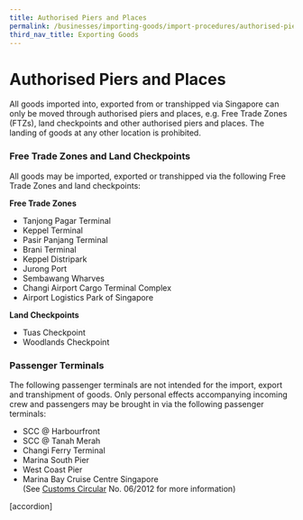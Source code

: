 ```yaml
---
title: Authorised Piers and Places
permalink: /businesses/importing-goods/import-procedures/authorised-piers-and-places
third_nav_title: Exporting Goods
---
```


# Authorised Piers and Places

All goods imported into, exported from or transhipped via Singapore can only be moved through authorised piers and places, e.g. Free Trade Zones (FTZs), land checkpoints and other authorised piers and places. The landing of goods at any other location is prohibited.

### Free Trade Zones and Land Checkpoints

All goods may be imported, exported or transhipped via the following Free Trade Zones and land checkpoints:

 **Free Trade Zones**

-   Tanjong Pagar Terminal
-   Keppel Terminal
-   Pasir Panjang Terminal
-   Brani Terminal
-   Keppel Distripark
-   Jurong Port
-   Sembawang Wharves
-   Changi Airport Cargo Terminal Complex
-   Airport Logistics Park of Singapore

 **Land Checkpoints**
-   Tuas Checkpoint
-   Woodlands Checkpoint

### Passenger Terminals

The following passenger terminals are not intended for the import, export and transhipment of goods. Only personal effects accompanying incoming crew and passengers may be brought in via the following passenger terminals:

-   SCC @ Harbourfront
-   SCC @ Tanah Merah
-   Changi Ferry Terminal
-   Marina South Pier
-   West Coast Pier
-   Marina Bay Cruise Centre Singapore <br>(See [Customs Circular](/news-and-media/circulars/2012-05-23-Circular062012.pdf) No. 06/2012 for more information)

[accordion]

